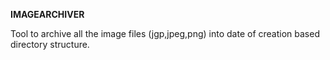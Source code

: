 **IMAGEARCHIVER**

Tool to archive all the image files (jgp,jpeg,png) into date of creation based directory structure.